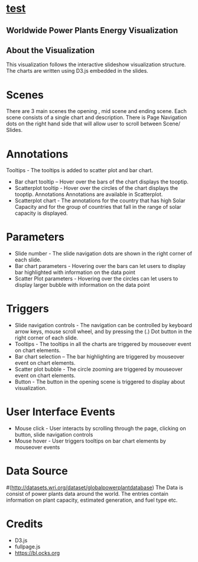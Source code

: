 # [test](https://ranem2.github.io/D3-Visualization-Project/final.html)

## Worldwide Power Plants Energy Visualization

## About the Visualization
This visualization follows the interactive slideshow visualization structure. The charts are written using D3.js embedded in the slides.
# Scenes
There are 3 main scenes the opening , mid scene and ending scene. Each scene consists of a single chart and description. There is Page Navigation dots on the right hand side that will allow user to scroll between Scene/ Slides.  
# Annotations
Tooltips - The tooltips is added to scatter plot and bar chart.
* Bar chart tooltip – Hover over the bars of the chart displays the tooptip.
* Scatterplot tooltip - Hover over the circles of the chart displays the tooptip.
Annotations Annotations are available in Scatterplot.
* Scatterplot chart - The annotations for the country that has high Solar Capacity and for the group of countries that fall in the range of solar capacity is displayed.
# Parameters
* Slide number - The slide navigation dots are shown in the right corner of each slide. 
* Bar chart parameters - Hovering over the bars can let users to display bar highlighted with information on the data point 
* Scatter Plot parameters - Hovering over the circles can let users to display larger bubble with information on the data point
# Triggers
* Slide navigation controls - The navigation can be controlled by keyboard arrow keys, mouse scroll wheel, and by pressing the (.) Dot button in the right corner of each slide.
* Tooltips - The tooltips in all the charts are triggered by mouseover event on chart elements.
* Bar chart selection – The bar highlighting are triggered by mouseover event on chart elements.
* Scatter plot bubble - The circle zooming are triggered by mouseover event on chart elements.
* Button - The button in the opening scene is triggered to display about visualization.
# User Interface Events
* Mouse click - User interacts by scrolling through the page, clicking on button, slide navigation controls
* Mouse hover - User triggers tooltips on bar chart elements by mouseover events
# Data Source
#(http://datasets.wri.org/dataset/globalpowerplantdatabase)
The Data is consist of power plants data around the world. The entries contain information on plant capacity, estimated generation, and fuel type etc.
# Credits
* D3.js
* fullpage.js
* https://bl.ocks.org



